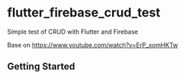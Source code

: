 # flutter_firebase_crud_test

Simple test of CRUD with Flutter and Firebase

Base on https://www.youtube.com/watch?v=ErP_xomHKTw

## Getting Started

